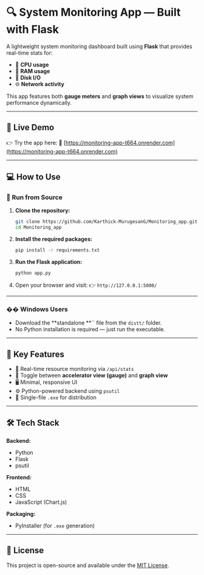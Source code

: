# 🔍 System Monitoring App — Built with Flask

A lightweight system monitoring dashboard built using **Flask** that provides real-time stats for:

* 🧠 **CPU usage**
* 🧵 **RAM usage**
* 📯 **Disk I/O**
* 🌐 **Network activity**

This app features both **gauge meters** and **graph views** to visualize system performance dynamically.

---

## 🚀 Live Demo

👉 Try the app here:
🔗 [https://monitoring-app-t664.onrender.com](https://monitoring-app-t664.onrender.com)

---

## 💻 How to Use

### 🔧 Run from Source

1. **Clone the repository:**

   ```bash
   git clone https://github.com/Karthick-MurugesanG/Monitoring_app.git
   cd Monitoring_app
   ```

2. **Install the required packages:**

   ```bash
   pip install -r requirements.txt
   ```

3. **Run the Flask application:**

   ```bash
   python app.py
   ```

4. Open your browser and visit:
   👉 `http://127.0.0.1:5000/`

---

### �� Windows Users

* Download the \*\*standalone \*\*\`\` file from the `distt/` folder.
* No Python installation is required — just run the executable.

---

## 📆 Key Features

* 🔁 Real-time resource monitoring via `/api/stats`
* 🔄 Toggle between **accelerator view (gauge)** and **graph view**
* 🖥️ Minimal, responsive UI
* ⚙️ Python-powered backend using `psutil`
* 🧳 Single-file `.exe` for distribution

---

## 🛠️ Tech Stack

**Backend:**

* Python
* Flask
* psutil

**Frontend:**

* HTML
* CSS
* JavaScript (Chart.js)

**Packaging:**

* PyInstaller (for `.exe` generation)

---

## 📄 License

This project is open-source and available under the [MIT License](LICENSE).
